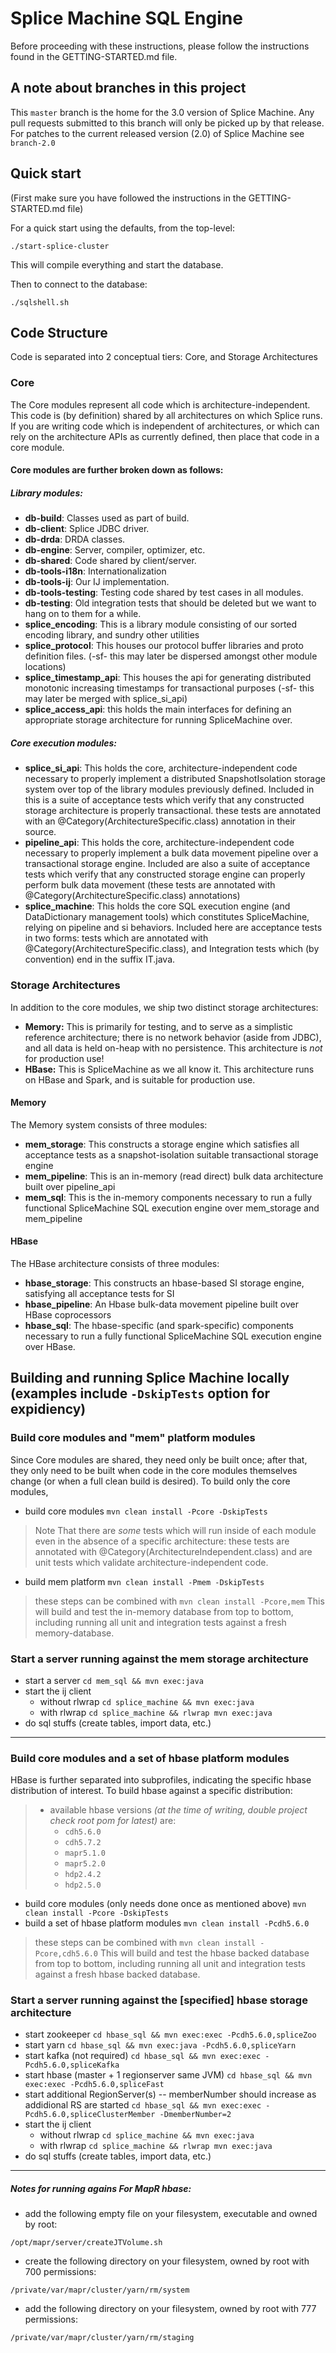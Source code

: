 # Splice Machine SQL Engine

Before proceeding with these instructions, please follow the instructions found in the GETTING-STARTED.md file.

## A note about branches in this project
This `master` branch is the home for the 3.0 version of Splice Machine.  Any pull requests submitted to this branch will only be picked up by that release. For patches to the current released version (2.0)  of Splice Machine see `branch-2.0`

## Quick start
(First make sure you have followed the instructions in the GETTING-STARTED.md file)

For a quick start using the defaults, from the top-level:

`./start-splice-cluster`

This will compile everything and start the database. 

Then to connect to the database:

`./sqlshell.sh`


## Code Structure
Code is separated into 2 conceptual tiers: Core, and Storage Architectures

### Core
The Core modules represent all code which is architecture-independent. This code is (by definition) shared by all architectures on which Splice runs. If you are writing code which is independent of architectures, or which can rely on the architecture APIs as currently defined, then place that code in a core module.

#### Core modules are further broken down as follows:

##### Library modules:
* **db-build**: Classes used as part of build.
* **db-client**: Splice JDBC driver.
* **db-drda**: DRDA classes.
* **db-engine**: Server, compiler, optimizer, etc.
* **db-shared**: Code shared by client/server.
* **db-tools-i18n**: Internationalization
* **db-tools-ij**: Our IJ implementation.
* **db-tools-testing**: Testing code shared by test cases in all modules.
* **db-testing**: Old integration tests that should be deleted but we want to hang on to them for a while.
* **splice_encoding**: This is a library module consisting of our sorted encoding library, and sundry other utilities
* **splice_protocol**: This houses our protocol buffer libraries and proto definition files. (-sf- this may later be dispersed amongst other module locations)
* **splice_timestamp_api**: This houses the api for generating distributed monotonic increasing timestamps for transactional purposes (-sf- this may later be merged with splice_si_api)
* **splice_access_api**: this holds the main interfaces for defining an appropriate storage architecture for running SpliceMachine over.

##### Core execution modules:
* **splice_si_api**: This holds the core, architecture-independent code necessary to properly implement a distributed SnapshotIsolation storage system over top of the library modules previously defined. Included in this is a suite of acceptance tests which verify that any constructed storage architecture is properly transactional.  these tests are annotated with an @Category(ArchitectureSpecific.class) annotation in their source.
* **pipeline_api**: This holds the core, architecture-independent code necessary to properly implement a bulk data movement pipeline over a transactional storage engine. Included are also a suite of acceptance tests which verify that any constructed storage engine can properly perform bulk data movement (these tests are annotated with @Category(ArchitectureSpecific.class) annotations)
* **splice_machine**: This holds the core SQL execution engine (and DataDictionary management tools) which constitutes SpliceMachine, relying on pipeline and si behaviors. Included here are acceptance tests in two forms: tests which are annotated with @Category(ArchitectureSpecific.class), and Integration tests which (by convention) end in the suffix IT.java.

### Storage Architectures
In addition to the core modules, we ship two distinct storage architectures:
* **Memory:** This is primarily for testing, and to serve as a simplistic reference architecture; there is no network behavior (aside from JDBC), and all data is held on-heap with no persistence. This architecture is _not_ for production use!
* **HBase:** This is SpliceMachine as we all know it. This architecture runs on HBase and Spark, and is suitable for production use.

#### Memory
The Memory system consists of three modules:
* **mem_storage**: This constructs a storage engine which satisfies all acceptance tests as a snapshot-isolation suitable transactional storage engine
* **mem_pipeline**: This is an in-memory (read direct) bulk data architecture built over pipeline_api
* **mem_sql**: This is the in-memory components necessary to run a fully functional SpliceMachine SQL execution engine over mem_storage and mem_pipeline

#### HBase
The HBase architecture consists of three modules:
* **hbase_storage**: This constructs an hbase-based SI storage engine, satisfying all acceptance tests for SI
* **hbase_pipeline**: An Hbase bulk-data movement pipeline built over HBase coprocessors
* **hbase_sql**: The hbase-specific (and spark-specific) components necessary to run a fully functional SpliceMachine SQL execution engine over HBase.

## Building and running Splice Machine locally (examples include `-DskipTests` option for expidiency)

### Build core modules and "mem" platform modules
Since Core modules are shared, they need only be built once; after that, they only need to be built when code in the core modules themselves change (or when a full clean build is desired). To build only the core modules,
* build core modules
```mvn clean install -Pcore -DskipTests```
> Note That there are *some* tests which will run inside of each module even in the absence of a specific architecture: these tests are annotated with @Category(ArchitectureIndependent.class) and are unit tests which validate architecture-independent code.

* build mem platform
```mvn clean install -Pmem -DskipTests```

> these steps can be combined with ```mvn clean install -Pcore,mem```
> This will build and test the in-memory database from top to bottom, including running all unit and integration tests against a fresh memory-database.

### Start a server running against the mem storage architecture
* start a server
```cd mem_sql && mvn exec:java```
* start the ij client
  * without rlwrap  ```cd splice_machine && mvn exec:java```
  * with rlwrap  ```cd splice_machine && rlwrap mvn exec:java```
* do sql stuffs (create tables, import data, etc.)

----

### Build core modules and a set of hbase platform modules
HBase is further separated into subprofiles, indicating the specific hbase distribution of interest. To build hbase against a specific distribution:
> * available hbase versions *(at the time of writing, double project check root pom for latest)* are:
>   *  `cdh5.6.0`
>   *  `cdh5.7.2`
>   *  `mapr5.1.0`
>   *  `mapr5.2.0`
>   *  `hdp2.4.2`
>   *  `hdp2.5.0`

* build core modules (only needs done once as mentioned above)
```mvn clean install -Pcore -DskipTests```
* build a set of hbase platform modules
```mvn clean install -Pcdh5.6.0```

> these steps can be combined with ```mvn clean install -Pcore,cdh5.6.0```
> This will build and test the hbase backed database from top to bottom, including running all unit and integration tests against a fresh hbase backed database.

### Start a server running against the [specified] hbase storage architecture
* start zookeeper
```cd hbase_sql && mvn exec:exec -Pcdh5.6.0,spliceZoo```
* start yarn
```cd hbase_sql && mvn exec:java -Pcdh5.6.0,spliceYarn```
* start kafka (not required)
```cd hbase_sql && mvn exec:exec -Pcdh5.6.0,spliceKafka```
* start hbase (master + 1 regionserver same JVM)
```cd hbase_sql && mvn exec:exec -Pcdh5.6.0,spliceFast```
* start additional RegionServer(s) -- memberNumber should increase as addidional RS are started
```cd hbase_sql && mvn exec:exec -Pcdh5.6.0,spliceClusterMember -DmemberNumber=2```
* start the ij client
  * without rlwrap  ```cd splice_machine && mvn exec:java```
  * with rlwrap  ```cd splice_machine && rlwrap mvn exec:java```
* do sql stuffs (create tables, import data, etc.)

----

##### Notes for running agains For MapR hbase:
* add the following empty file on your filesystem, executable and owned by root:
```
/opt/mapr/server/createJTVolume.sh
```
* create the following directory on your filesystem, owned by root with 700 permissions:
```
/private/var/mapr/cluster/yarn/rm/system
```

* add the following directory on your filesystem, owned by root with 777 permissions:
```
/private/var/mapr/cluster/yarn/rm/staging
```
